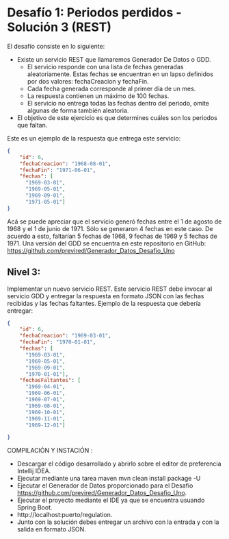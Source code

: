 # Desafío 1: Periodos perdidos - Solución 3 (REST)

El desafío consiste en lo siguiente:

-	Existe un servicio REST que llamaremos Generador De Datos o GDD.
	-	El servicio responde con una lista de fechas generadas aleatoriamente. Estas fechas se encuentran en un lapso definidos por dos valores: fechaCreacion y fechaFin.
	-	Cada fecha generada corresponde al primer día de un mes.
	-	La respuesta contienen un máximo de 100 fechas. 
	-	El servicio no entrega todas las fechas dentro del periodo, omite algunas de forma también aleatoria.
-	El objetivo de este ejercicio es que determines cuáles son los periodos que faltan.

Este es un ejemplo de la respuesta que entrega este servicio:

```json
{
    "id": 6,
    "fechaCreacion": "1968-08-01",
    "fechaFin": "1971-06-01",
    "fechas": [
      "1969-03-01",
      "1969-05-01",
      "1969-09-01",
      "1971-05-01"]
}
```

Acá se puede apreciar que el servicio generó fechas entre el 1 de agosto de 1968 y el 1 de junio de 1971. Sólo se generaron 4 fechas en este caso. 
De acuerdo a esto, faltarían 5 fechas de 1968, 9 fechas de 1969 y 5 fechas de 1971.
Una versión del GDD se encuentra en este repositorio en GitHub:
https://github.com/previred/Generador_Datos_Desafio_Uno

## Nivel 3:

Implementar un nuevo servicio REST. Este servicio REST debe invocar al servicio GDD y entregar la respuesta en formato JSON con las fechas recibidas y las fechas faltantes.
Ejemplo de la respuesta que debería entregar:

```json
{
    "id": 6,
    "fechaCreacion": "1969-03-01",
    "fechaFin": "1970-01-01",
    "fechas": [
      "1969-03-01",
      "1969-05-01",
      "1969-09-01",
      "1970-01-01"],
    "fechasFaltantes": [
      "1969-04-01",
      "1969-06-01",
      "1969-07-01",
      "1969-08-01",
      "1969-10-01",
      "1969-11-01",
      "1969-12-01"]

}
```

COMPILACIÓN Y INSTACIÓN :
-	Descargar el código desarrollado y abrirlo sobre el editor de preferencia Intellij IDEA.
-	Ejecutar mediante una tarea maven mvn clean install package -U
-	Ejecutar el Generador de Datos proporcionado para el Desafio https://github.com/previred/Generador_Datos_Desafio_Uno.
-	Ejecutar el proyecto mediante el IDE ya que se encuentra usuando Spring Boot.
-	http://localhost:puerto/regulation.
-	Junto con la solución debes entregar un archivo con la entrada y con la salida en formato JSON.

